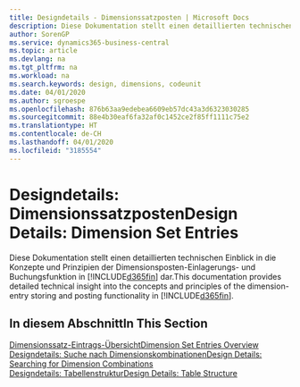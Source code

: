 ```yaml
---
title: Designdetails - Dimensionssatzposten | Microsoft Docs
description: Diese Dokumentation stellt einen detaillierten technischen Einblick in die Urheberrechtshinweise und Prinzipien bereit, die verwendet werden, um die Dimensionsposten-Einlagerungs- und Buchungsfunktion in  neu zu gestalten.
author: SorenGP
ms.service: dynamics365-business-central
ms.topic: article
ms.devlang: na
ms.tgt_pltfrm: na
ms.workload: na
ms.search.keywords: design, dimensions, codeunit
ms.date: 04/01/2020
ms.author: sgroespe
ms.openlocfilehash: 876b63aa9edebea6609eb57dc43a3d6323030285
ms.sourcegitcommit: 88e4b30eaf6fa32af0c1452ce2f85ff1111c75e2
ms.translationtype: HT
ms.contentlocale: de-CH
ms.lasthandoff: 04/01/2020
ms.locfileid: "3185554"
---
```

# <a name="design-details-dimension-set-entries"></a><span data-ttu-id="fb339-103">Designdetails: Dimensionssatzposten</span><span class="sxs-lookup"><span data-stu-id="fb339-103">Design Details: Dimension Set Entries</span></span>
<span data-ttu-id="fb339-104">Diese Dokumentation stellt einen detaillierten technischen Einblick in die Konzepte und Prinzipien der Dimensionsposten-Einlagerungs- und Buchungsfunktion in [!INCLUDE[d365fin](includes/d365fin_md.md)] dar.</span><span class="sxs-lookup"><span data-stu-id="fb339-104">This documentation provides detailed technical insight into the concepts and principles of the dimension-entry storing and posting functionality in [!INCLUDE[d365fin](includes/d365fin_md.md)].</span></span>

## <a name="in-this-section"></a><span data-ttu-id="fb339-105">In diesem Abschnitt</span><span class="sxs-lookup"><span data-stu-id="fb339-105">In This Section</span></span>  
[<span data-ttu-id="fb339-106">Dimensionssatz-Eintrags-Übersicht</span><span class="sxs-lookup"><span data-stu-id="fb339-106">Dimension Set Entries Overview</span></span>](design-details-dimension-set-entries-overview.md)  
[<span data-ttu-id="fb339-107">Designdetails: Suche nach Dimensionskombinationen</span><span class="sxs-lookup"><span data-stu-id="fb339-107">Design Details: Searching for Dimension Combinations</span></span>](design-details-searching-for-dimension-combinations.md)  
[<span data-ttu-id="fb339-108">Designdetails: Tabellenstruktur</span><span class="sxs-lookup"><span data-stu-id="fb339-108">Design Details: Table Structure</span></span>](design-details-table-structure.md)  
